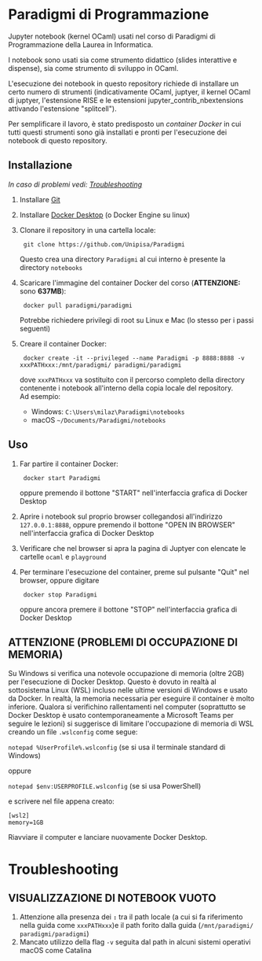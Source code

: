 # Paradigmi di Programmazione

Jupyter notebook (kernel OCaml) usati nel corso di Paradigmi di Programmazione della Laurea in Informatica.

I notebook sono usati sia come strumento didattico (slides interattive e dispense), sia come strumento di sviluppo in OCaml.

L'esecuzione dei notebook in questo repository richiede di installare un certo numero di strumenti (indicativamente OCaml, juptyer, il kernel OCaml di juptyer, l'estensione RISE e le estensioni jupyter_contrib_nbextensions attivando l'estensione "splitcell"). 

Per semplificare il lavoro, è stato predisposto un *container Docker* in cui tutti questi strumenti sono già installati e pronti per l'esecuzione dei notebook di questo repository.

## Installazione

*In caso di problemi vedi: [Troubleshooting](#troubleshooting)*

1. Installare <a href="https://git-scm.com/downloads">Git</a>

2. Installare <a href="https://www.docker.com/products/docker-desktop">Docker Desktop</a> (o Docker Engine su linux)

3. Clonare il repository in una cartella locale:

        git clone https://github.com/Unipisa/Paradigmi

    Questo crea una directory <code>Paradigmi</code> al cui interno è presente la directory <code>notebooks</code>

4. Scaricare l'immagine del container Docker del corso (**ATTENZIONE:** sono **637MB**): 

        docker pull paradigmi/paradigmi

    Potrebbe richiedere privilegi di root su Linux e Mac (lo stesso per i passi seguenti)

5. Creare il container Docker:

        docker create -it --privileged --name Paradigmi -p 8888:8888 -v xxxPATHxxx:/mnt/paradigmi/ paradigmi/paradigmi

    dove <code>xxxPATHxxx</code> va sostituito con il percorso completo della directory contenente i notebook all'interno della copia locale del repository.  
    Ad esempio:
    - Windows: <code>C:\Users\milaz\Paradigmi\notebooks</code>
    - macOS <code>~/Documents/Paradigmi/notebooks</code>

## Uso

1. Far partire il container Docker:

        docker start Paradigmi
      
    oppure premendo il bottone "START" nell'interfaccia grafica di Docker Desktop
      
2. Aprire i notebook sul proprio browser collegandosi all'indirizzo <code>127.0.0.1:8888</code>, oppure premendo il bottone "OPEN IN BROWSER" nell'interfaccia grafica di Docker Desktop

3. Verificare che nel browser si apra la pagina di Juptyer con elencate le cartelle <code>ocaml</code> e <code>playground</code>

4. Per terminare l'esecuzione del container, preme sul pulsante "Quit" nel browser, oppure digitare

        docker stop Paradigmi
      
    oppure ancora premere il bottone "STOP" nell'interfaccia grafica di Docker Desktop

## ATTENZIONE (PROBLEMI DI OCCUPAZIONE DI MEMORIA)

Su Windows si verifica una notevole occupazione di memoria (oltre 2GB) per l'esecuzione di Docker Desktop. Questo è dovuto in realtà al sottosistema Linux (WSL) incluso nelle ultime versioni di Windows e usato da Docker. In realtà, la memoria necessaria per eseguire il container è molto inferiore. Qualora si verifichino rallentamenti nel computer (soprattutto se Docker Desktop è usato contemporaneamente a Microsoft Teams per seguire le lezioni) si suggerisce di limitare l'occupazione di memoria di WSL creando un file <code>.wslconfig</code> come segue:

<code>notepad %UserProfile%\.wslconfig</code> (se si usa il terminale standard di Windows)

oppure

<code>notepad $env:USERPROFILE\.wslconfig</code> (se si usa PowerShell)

e scrivere nel file appena creato:

    [wsl2]
    memory=1GB

Riavviare il computer e lanciare nuovamente Docker Desktop.

# Troubleshooting

## VISUALIZZAZIONE DI NOTEBOOK VUOTO

1. Attenzione alla presenza dei **`:`** tra il path locale (a cui si fa riferimento nella guida come `xxxPATHxxx`)e il path forito dalla guida (`/mnt/paradigmi/ paradigmi/paradigmi`)
2. Mancato utilizzo della flag `-v` seguita dal path in alcuni sistemi operativi macOS come Catalina